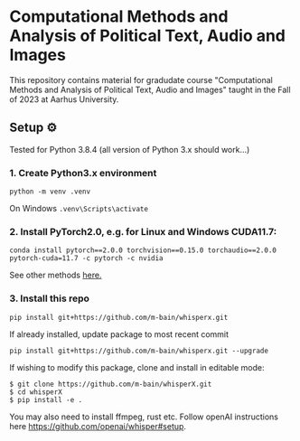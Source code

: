 # Computational Methods and Analysis of Political Text, Audio and Images
This repository contains material for gradudate course "Computational Methods and Analysis of Political Text, Audio and Images" taught in the Fall of 2023 at Aarhus University.




<h2 align="left" id="setup">Setup ⚙️</h2>
Tested for Python 3.8.4 (all version of Python 3.x should work...)

### 1. Create Python3.x environment

`python -m venv .venv`

On Windows
`.venv\Scripts\activate`


### 2. Install PyTorch2.0, e.g. for Linux and Windows CUDA11.7:

`conda install pytorch==2.0.0 torchvision==0.15.0 torchaudio==2.0.0 pytorch-cuda=11.7 -c pytorch -c nvidia`

See other methods [here.](https://pytorch.org/get-started/previous-versions/#v200)

### 3. Install this repo

`pip install git+https://github.com/m-bain/whisperx.git`

If already installed, update package to most recent commit

`pip install git+https://github.com/m-bain/whisperx.git --upgrade`

If wishing to modify this package, clone and install in editable mode:
```
$ git clone https://github.com/m-bain/whisperX.git
$ cd whisperX
$ pip install -e .
```

You may also need to install ffmpeg, rust etc. Follow openAI instructions here https://github.com/openai/whisper#setup.
